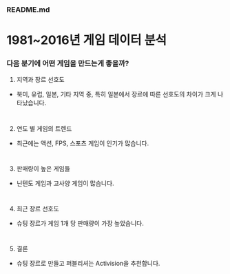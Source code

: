 ### README.md

# 1981~2016년 게임 데이터 분석
### 다음 분기에 어떤 게임을 만드는게 좋을까?


1. 지역과 장르 선호도
- 북미, 유럽, 일본, 기타 지역 중, 특히 일본에서 장르에 따른 선호도의 차이가 크게 나타났습니다.  
  #

2. 연도 별 게임의 트렌드
- 최근에는 액션, FPS, 스포츠 게임이 인기가 많습니다.  
  #

3. 판매량이 높은 게임들
- 닌텐도 게임과 고사양 게임이 많습니다.  
  #

4. 최근 장르 선호도
- 슈팅 장르가 게임 1개 당 판매량이 가장 높았습니다.  
  #

5. 결론
- 슈팅 장르로 만들고 퍼블리셔는 Activision을 추천합니다.  
